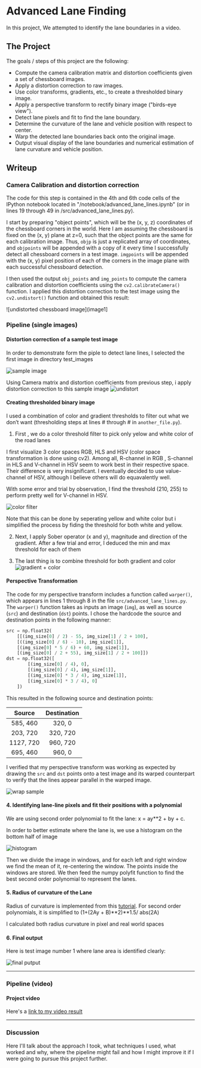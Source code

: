 # **Advanced Lane Finding**

In this project, We attempted to identify the lane boundaries in a video.


The Project
---

The goals / steps of this project are the following:

* Compute the camera calibration matrix and distortion coefficients given a set of chessboard images.
* Apply a distortion correction to raw images.
* Use color transforms, gradients, etc., to create a thresholded binary image.
* Apply a perspective transform to rectify binary image ("birds-eye view").
* Detect lane pixels and fit to find the lane boundary.
* Determine the curvature of the lane and vehicle position with respect to center.
* Warp the detected lane boundaries back onto the original image.
* Output visual display of the lane boundaries and numerical estimation of lane curvature and vehicle position.


Writeup 
---

### Camera Calibration and distortion correction

The code for this step is contained in the 4th and 6th code cells of the IPython notebook located in "/notebook/advanced_lane_lines.ipynb" (or in lines 19 through 49 in /src/advanced_lane_lines.py).  

I start by preparing "object points", which will be the (x, y, z) coordinates of the chessboard corners in the world. Here I am assuming the chessboard is fixed on the (x, y) plane at z=0, such that the object points are the same for each calibration image.  Thus, `objp` is just a replicated array of coordinates, and `objpoints` will be appended with a copy of it every time I successfully detect all chessboard corners in a test image.  `imgpoints` will be appended with the (x, y) pixel position of each of the corners in the image plane with each successful chessboard detection.  

I then used the output `obj_points` and `img_points` to compute the camera calibration and distortion coefficients using the `cv2.calibrateCamera()` function.  I applied this distortion correction to the test image using the `cv2.undistort()` function and obtained this result: 

![undistorted chessboard image](image1]

### Pipeline (single images)

#### Distortion correction of a sample test image

In order to demonstrate form the piple to detect lane lines, I selected the first image in directory test_images

![sample image](https://github.com/tranlyvu/autonomous-vehicle-projects/blob/master/Advanced%20Lane%20Lines/test_images/test1.jpg)

Using Camera matrix and distortion coefficients from previous step, i apply distortion correction to this sample image
![undistort](https://github.com/tranlyvu/autonomous-vehicle-projects/blob/master/Advanced%20Lane%20Lines/output_images/undistort_test1.jpg)


#### Creating thresholded binary image

I used a combination of color and gradient thresholds to filter out what we don’t want (thresholding steps at lines # through # in `another_file.py`).

1. First , we do a color threshold filter to pick only yelow and white color of the road lanes

I first visualize 3 color spaces RGB, HLS and HSV (color space transformation is done using cv2). Among all, R-channel in RGB , S-channel in HLS and V-channel in HSV seem to work best in their respective space. Their difference is very insignificant. I eventually decided to use value-channel of HSV, although I believe others will do equavalently well. 

With some error and trial by observation, I find the threshold (210, 255) to perform pretty well for  V-channel in HSV. 

![color filter](https://github.com/tranlyvu/autonomous-vehicle-projects/blob/master/Advanced%20Lane%20Lines/output_images/color_filter_binary.jpg)

Note that this can be done by seperating yellow and white color but i simplified the process by fiding the threshold for both white and yellow.

2. Next, I apply Sober operator (x and y), magnitude and direction of the gradient. After a few trial and error, I deduced the min and max threshold for each of them

3. The last thing is to combine threshold for both gradient and color
![gradient + color](https://github.com/tranlyvu/autonomous-vehicle-projects/blob/master/Advanced%20Lane%20Lines/output_images/combine_binary.jpg)

#### Perspective Transformation

The code for my perspective transform includes a function called `warper()`, which appears in lines 1 through 8 in the file `src/advanced_lane_lines.py`.  The `warper()` function takes as inputs an image (`img`), as well as source (`src`) and destination (`dst`) points.  I chose the hardcode the source and destination points in the following manner:

```python
src = np.float32(
    [[(img_size[0] / 2) - 55, img_size[1] / 2 + 100],
    [((img_size[0] / 6) - 10), img_size[1]],
    [(img_size[0] * 5 / 6) + 60, img_size[1]],
    [(img_size[0] / 2 + 55), img_size[1] / 2 + 100]])
dst = np.float32([
    	[(img_size[0] / 4), 0],
    	[(img_size[0] / 4), img_size[1]],
    	[(img_size[0] * 3 / 4), img_size[1]],
    	[(img_size[0] * 3 / 4), 0]
    ])
```

This resulted in the following source and destination points:

| Source        | Destination   | 
|:-------------:|:-------------:| 
| 585, 460      | 320, 0        | 
| 203, 720      | 320, 720      |
| 1127, 720     | 960, 720      |
| 695, 460      | 960, 0        |

I verified that my perspective transform was working as expected by drawing the `src` and `dst` points onto a test image and its warped counterpart to verify that the lines appear parallel in the warped image.

![wrap sample](https://github.com/tranlyvu/autonomous-vehicle-projects/blob/master/Advanced%20Lane%20Lines/output_images/warp_example_img.jpg)

#### 4. Identifying lane-line pixels and fit their positions with a polynomial

We are using second order polynomial to fit the lane: x = ay**2 + by + c.

In order to better estimate where the lane is, we use a histogram on the bottom half of image

![histogram](https://github.com/tranlyvu/autonomous-vehicle-projects/blob/master/Advanced%20Lane%20Lines/output_images/histogram.jpg)

Then we divide the image in windows, and for each left and right window we find the mean of it, re-centering the window. The points inside the windows are stored. We then feed the numpy polyfit function to find the best second order polynomial to represent the lanes.


#### 5. Radius of curvature of the Lane 

Radius of curvature is implemented from this [tutorial](https://www.intmath.com/applications-differentiation/8-radius-curvature.php). For second order polynomials, it is simplified to (1+(2Ay + B)**2)**1.5/ abs(2A)

I calculated both radius curvature in pixel and real world spaces

#### 6. Final output 

Here is test image number 1 where lane area is identified clearly:

![final putput](https://github.com/tranlyvu/autonomous-vehicle-projects/blob/master/Advanced%20Lane%20Lines/output_images/test_img_1_output.jpg)

---

### Pipeline (video)

#### Project video

Here's a [link to my video result](https://github.com/tranlyvu/autonomous-vehicle-projects/blob/master/Advanced%20Lane%20Lines/output_videos/project_video.mp4)

---

### Discussion

Here I'll talk about the approach I took, what techniques I used, what worked and why, where the pipeline might fail and how I might improve it if I were going to pursue this project further.  
